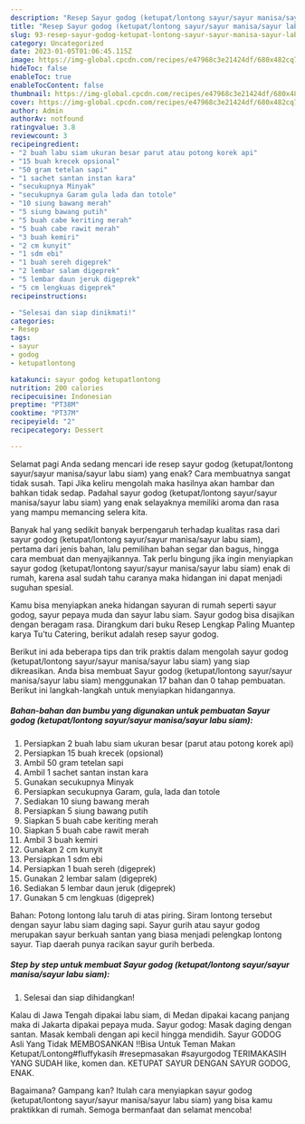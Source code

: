 ```yaml
---
description: "Resep Sayur godog (ketupat/lontong sayur/sayur manisa/sayur labu siam) yang Bisa Manjain Lidah, Buat Buka Puasa}"
title: "Resep Sayur godog (ketupat/lontong sayur/sayur manisa/sayur labu siam) yang Bisa Manjain Lidah, Buat Buka Puasa}"
slug: 93-resep-sayur-godog-ketupat-lontong-sayur-sayur-manisa-sayur-labu-siam-yang-bisa-manjain-lidah-buat-buka-puasa
category: Uncategorized
date: 2023-01-05T01:06:45.115Z
image: https://img-global.cpcdn.com/recipes/e47968c3e21424df/680x482cq70/sayur-godog-ketupatlontong-sayursayur-manisasayur-labu-siam-foto-resep-utama.jpg
hideToc: false
enableToc: true
enableTocContent: false
thumbnail: https://img-global.cpcdn.com/recipes/e47968c3e21424df/680x482cq70/sayur-godog-ketupatlontong-sayursayur-manisasayur-labu-siam-foto-resep-utama.jpg
cover: https://img-global.cpcdn.com/recipes/e47968c3e21424df/680x482cq70/sayur-godog-ketupatlontong-sayursayur-manisasayur-labu-siam-foto-resep-utama.jpg
author: Admin
authorAv: notfound
ratingvalue: 3.8
reviewcount: 3
recipeingredient:
- "2 buah labu siam ukuran besar parut atau potong korek api"
- "15 buah krecek opsional"
- "50 gram tetelan sapi"
- "1 sachet santan instan kara"
- "secukupnya Minyak"
- "secukupnya Garam gula lada dan totole"
- "10 siung bawang merah"
- "5 siung bawang putih"
- "5 buah cabe keriting merah"
- "5 buah cabe rawit merah"
- "3 buah kemiri"
- "2 cm kunyit"
- "1 sdm ebi"
- "1 buah sereh digeprek"
- "2 lembar salam digeprek"
- "5 lembar daun jeruk digeprek"
- "5 cm lengkuas digeprek"
recipeinstructions:

- "Selesai dan siap dinikmati!"
categories:
- Resep
tags:
- sayur
- godog
- ketupatlontong

katakunci: sayur godog ketupatlontong 
nutrition: 200 calories
recipecuisine: Indonesian
preptime: "PT38M"
cooktime: "PT37M"
recipeyield: "2"
recipecategory: Dessert

---
```



Selamat pagi Anda sedang mencari ide resep sayur godog (ketupat/lontong sayur/sayur manisa/sayur labu siam) yang enak? Cara membuatnya sangat tidak susah. Tapi Jika keliru mengolah maka hasilnya akan hambar dan bahkan tidak sedap. Padahal sayur godog (ketupat/lontong sayur/sayur manisa/sayur labu siam) yang enak selayaknya memiliki aroma dan rasa yang mampu memancing selera kita.


Banyak hal yang sedikit banyak berpengaruh terhadap kualitas rasa dari sayur godog (ketupat/lontong sayur/sayur manisa/sayur labu siam), pertama dari jenis bahan, lalu pemilihan bahan segar dan bagus, hingga cara membuat dan menyajikannya. Tak perlu bingung jika ingin menyiapkan sayur godog (ketupat/lontong sayur/sayur manisa/sayur labu siam) enak di rumah, karena asal sudah tahu caranya maka hidangan ini dapat menjadi suguhan spesial.

Kamu bisa menyiapkan aneka hidangan sayuran di rumah seperti sayur godog, sayur pepaya muda dan sayur labu siam. Sayur godog bisa disajikan dengan beragam rasa. Dirangkum dari buku Resep Lengkap Paling Muantep karya Tu&#39;tu Catering, berikut adalah resep sayur godog.


Berikut ini ada beberapa tips dan trik praktis dalam mengolah sayur godog (ketupat/lontong sayur/sayur manisa/sayur labu siam) yang siap dikreasikan. Anda bisa membuat Sayur godog (ketupat/lontong sayur/sayur manisa/sayur labu siam) menggunakan 17 bahan dan 0 tahap pembuatan. Berikut ini langkah-langkah untuk menyiapkan hidangannya.

<!--inarticleads1-->

##### Bahan-bahan dan bumbu yang digunakan untuk pembuatan Sayur godog (ketupat/lontong sayur/sayur manisa/sayur labu siam):

1. Persiapkan 2 buah labu siam ukuran besar (parut atau potong korek api)
1. Persiapkan 15 buah krecek (opsional)
1. Ambil 50 gram tetelan sapi
1. Ambil 1 sachet santan instan kara
1. Gunakan secukupnya Minyak
1. Persiapkan secukupnya Garam, gula, lada dan totole
1. Sediakan 10 siung bawang merah
1. Persiapkan 5 siung bawang putih
1. Siapkan 5 buah cabe keriting merah
1. Siapkan 5 buah cabe rawit merah
1. Ambil 3 buah kemiri
1. Gunakan 2 cm kunyit
1. Persiapkan 1 sdm ebi
1. Persiapkan 1 buah sereh (digeprek)
1. Gunakan 2 lembar salam (digeprek)
1. Sediakan 5 lembar daun jeruk (digeprek)
1. Gunakan 5 cm lengkuas (digeprek)


Bahan: Potong lontong lalu taruh di atas piring. Siram lontong tersebut dengan sayur labu siam daging sapi. Sayur gurih atau sayur godog merupakan sayur berkuah santan yang biasa menjadi pelengkap lontong sayur. Tiap daerah punya racikan sayur gurih berbeda. 

<!--inarticleads2-->

##### Step by step untuk membuat Sayur godog (ketupat/lontong sayur/sayur manisa/sayur labu siam):


1. Selesai dan siap dihidangkan!

Kalau di Jawa Tengah dipakai labu siam, di Medan dipakai kacang panjang maka di Jakarta dipakai pepaya muda. Sayur godog: Masak daging dengan santan. Masak kembali dengan api kecil hingga mendidih. Sayur GODOG Asli Yang Tidak MEMBOSANKAN ‼️Bisa Untuk Teman Makan Ketupat/Lontong#fluffykasih #resepmasakan #sayurgodog TERIMAKASIH YANG SUDAH like, komen dan. KETUPAT SAYUR DENGAN SAYUR GODOG, ENAK. 

Bagaimana? Gampang kan? Itulah cara menyiapkan sayur godog (ketupat/lontong sayur/sayur manisa/sayur labu siam) yang bisa kamu praktikkan di rumah. Semoga bermanfaat dan selamat mencoba!
